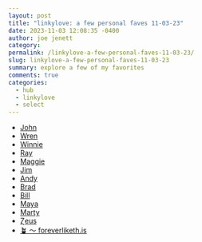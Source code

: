 ```yaml
---
layout: post
title: "linkylove: a few personal faves 11-03-23"
date: 2023-11-03 12:08:35 -0400
author: joe jenett
category: 
permalink: /linkylove-a-few-personal-faves-11-03-23/
slug: linkylove-a-few-personal-faves-11-03-23
summary: explore a few of my favorites
comments: true
categories:
  - hub
  - linkylove
  - select
---
```

<ul class="linkylove">
	<li><a title="John’s World Wide Wall Display" href="https://johnjohnston.info/blog/">John</a></li>
	<li><a title="Aywren's Nook | Gaming &amp; Geek Blog" href="https://aywren.com/">Wren</a></li>
	<li><a title="Winnie Lim" href="https://winnielim.org/">Winnie</a></li>
	<li><a title="Along the Ray" href="https://alongtheray.com/">Ray</a></li>
	<li><a title="The Garden of Maggie Appleton" href="https://maggieappleton.com/garden">Maggie</a></li>
	<li><a title="Noded – Where Your Concerns are Duly Noded" href="https://noded.us/noded/">Jim</a></li>
	<li><a title="Waxy.org" href="https://waxy.org/">Andy</a></li>
	<li><a title="Indieseek.xyz Directory" href="https://indieseek.xyz/links/">Brad</a></li>
	<li><a title="A Year On Market | A photograph every day for a year on Market Street." href="https://badkins55.wordpress.com/">Bill</a></li>
	<li><a title="maya.land" href="https://maya.land/">Maya</a></li>
	<li><a title="Marty McGuire" href="https://martymcgui.re/">Marty</a></li>
	<li><a title="Ɀeus’ Stadt" href="https://zeusofthecrows.github.io/stadt/">Ɀeus</a></li>
	<li><a title="Garden" href="https://foreverliketh.is/">🪴 ～ foreverliketh.is</a></li>
</ul>
<a href="https://brid.gy/publish/mastodon"></a>